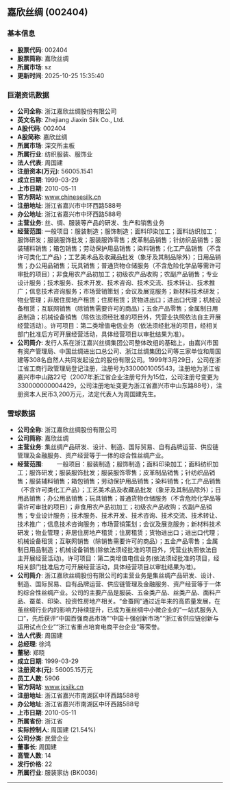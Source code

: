 ## 嘉欣丝绸 (002404)

### 基本信息

- **股票代码**: 002404
- **股票简称**: 嘉欣丝绸
- **所属市场**: sz
- **更新时间**: 2025-10-25 15:35:40

### 巨潮资讯数据

- **公司全称**: 浙江嘉欣丝绸股份有限公司
- **英文名称**: Zhejiang Jiaxin Silk Co., Ltd.
- **A股代码**: 002404
- **A股简称**: 嘉欣丝绸
- **所属市场**: 深交所主板
- **所属行业**: 纺织服装、服饰业
- **法人代表**: 周国建
- **注册资本(万元)**: 56005.1541
- **成立日期**: 1999-03-29
- **上市日期**: 2010-05-11
- **官方网站**: www.chinesesilk.cn
- **注册地址**: 浙江省嘉兴市中环西路588号
- **办公地址**: 浙江省嘉兴市中环西路588号
- **主营业务**: 丝、绸、服装等产品的研发、生产和销售业务
- **经营范围**: 一般项目：服装制造；服饰制造；面料印染加工；面料纺织加工；服饰研发；服装服饰批发；服装服饰零售；皮革制品销售；针纺织品销售；服装辅料销售；箱包销售；劳动保护用品销售；染料销售；化工产品销售（不含许可类化工产品）；工艺美术品及收藏品批发（象牙及其制品除外）；日用品销售；办公用品销售；玩具销售；普通货物仓储服务（不含危险化学品等需许可审批的项目）；非食用农产品初加工；初级农产品收购；农副产品销售；专业设计服务；技术服务、技术开发、技术咨询、技术交流、技术转让、技术推广；信息技术咨询服务；市场营销策划；会议及展览服务；新材料技术研发；物业管理；非居住房地产租赁；住房租赁；货物进出口；进出口代理；机械设备租赁；互联网销售（除销售需要许可的商品）；五金产品零售；金属制日用品制造；机械设备销售（除依法须经批准的项目外，凭营业执照依法自主开展经营活动）。许可项目：第二类增值电信业务（依法须经批准的项目，经相关部门批准后方可开展经营活动，具体经营项目以审批结果为准）。
- **公司简介**: 发行人系在浙江嘉兴丝绸集团公司整体改组的基础上，由嘉兴市国有资产管理局、中国丝绸进出口总公司、浙江丝绸集团公司等三家单位和周国建等308名自然人共同发起设立的股份有限公司。1999年3月29日，公司在浙江省工商行政管理局登记注册，注册号为3300001005543，注册地为浙江省嘉兴市中山路22号（2007年浙江省企业注册号升为15位，公司注册号变更为330000000004429，公司注册地址变更为浙江省嘉兴市中山东路88号），注册资本人民币3,200万元，法定代表人为周国建先生。

### 雪球数据

- **公司全称**: 浙江嘉欣丝绸股份有限公司
- **公司简称**: 嘉欣丝绸
- **主营业务**: 集丝绸产品研发、设计、制造、国际贸易、自有品牌运营、供应链管理及金融服务、资产经营等于一体的综合性丝绸产业。
- **经营范围**: 　　一般项目：服装制造；服饰制造；面料印染加工；面料纺织加工；服饰研发；服装服饰批发；服装服饰零售；皮革制品销售；针纺织品销售；服装辅料销售；箱包销售；劳动保护用品销售；染料销售；化工产品销售（不含许可类化工产品）；工艺美术品及收藏品批发（象牙及其制品除外）；日用品销售；办公用品销售；玩具销售；普通货物仓储服务（不含危险化学品等需许可审批的项目）；非食用农产品初加工；初级农产品收购；农副产品销售；专业设计服务；技术服务、技术开发、技术咨询、技术交流、技术转让、技术推广；信息技术咨询服务；市场营销策划；会议及展览服务；新材料技术研发；物业管理；非居住房地产租赁；住房租赁；货物进出口；进出口代理；机械设备租赁；互联网销售（除销售需要许可的商品）；五金产品零售；金属制日用品制造；机械设备销售(除依法须经批准的项目外，凭营业执照依法自主开展经营活动)。许可项目：第二类增值电信业务(依法须经批准的项目，经相关部门批准后方可开展经营活动，具体经营项目以审批结果为准)。
- **公司简介**: 浙江嘉欣丝绸股份有限公司的主营业务是集丝绸产品研发、设计、制造、国际贸易、自有品牌运营、供应链管理及金融服务、资产经营等于一体的综合性丝绸产业。公司的主要产品是服装、五金类产品、丝类产品、面料产品、蚕茧、印染、投资性房地产相关。“金蚕网”通过近年来的高质量发展，在茧丝绸行业内的影响力持续提升，已成为茧丝绸中小微企业的“一站式服务入口”，先后获评“中国百强商品市场”“中国十强创新市场”“浙江省供应链创新与运用试点企业”“浙江省重点培育电商平台企业”等荣誉。
- **法人代表**: 周国建
- **总经理**: 徐鸿
- **董秘**: 郑晓
- **成立日期**: 1999-03-29
- **注册资本(元)**: 56005.15万元
- **员工人数**: 5906
- **官方网站**: www.jxsilk.cn
- **注册地址**: 浙江省嘉兴市南湖区中环西路588号
- **办公地址**: 浙江省嘉兴市南湖区中环西路588号
- **上市日期**: 2010-05-11
- **所属省份**: 浙江省
- **实际控制人**: 周国建 (21.54%)
- **公司分类**: 民营企业
- **董事长**: 周国建
- **高管人数**: 14
- **发行价格**: 22
- **所属行业**: 服装家纺 (BK0036)

---